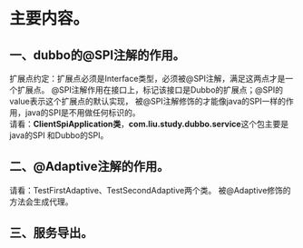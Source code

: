 # 主要内容。
## 一、dubbo的@SPI注解的作用。
扩展点约定：扩展点必须是Interface类型，必须被@SPI注解，满足这两点才是一个扩展点。
@SPI注解作用在接口上，标记该接口是Dubbo的扩展点；@SPI的value表示这个扩展点的默认实现，
被@SPI注解修饰的才能像java的SPI一样的作用，java的SPI是不用做任何标识的。<br>
请看：**ClientSpiApplication类**，**com.liu.study.dubbo.service**这个包主要是java的SPI
和Dubbo的SPI。

## 二、@Adaptive注解的作用。
请看：TestFirstAdaptive、TestSecondAdaptive两个类。
被@Adaptive修饰的方法会生成代理。

## 三、服务导出。
